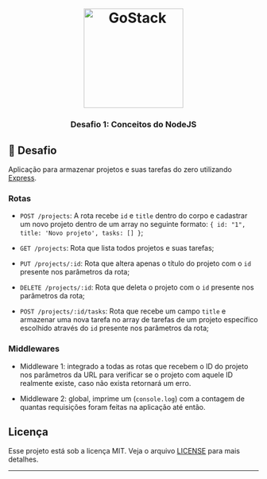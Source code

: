 <h1 align="center">
    <img alt="GoStack" src="https://rocketseat-cdn.s3-sa-east-1.amazonaws.com/bootcamp-header.png" width="200px" />
</h1>

<h3 align="center">
  Desafio 1: Conceitos do NodeJS
</h3>

## :rocket: Desafio

Aplicação para armazenar projetos e suas tarefas do zero utilizando [Express](https://expressjs.com/pt-br/).

### Rotas

- `POST /projects`: A rota recebe `id` e `title` dentro do corpo e cadastrar um novo projeto dentro de um array no seguinte formato: `{ id: "1", title: 'Novo projeto', tasks: [] }`;

- `GET /projects`: Rota que lista todos projetos e suas tarefas;

- `PUT /projects/:id`: Rota que altera apenas o título do projeto com o `id` presente nos parâmetros da rota;

- `DELETE /projects/:id`: Rota que deleta o projeto com o `id` presente nos parâmetros da rota;

- `POST /projects/:id/tasks`: Rota que recebe um campo `title` e armazenar uma nova tarefa no array de tarefas de um projeto específico escolhido através do `id` presente nos parâmetros da rota;

### Middlewares

- Middleware 1: integrado a todas as rotas que recebem o ID do projeto nos parâmetros da URL para verificar se o projeto com aquele ID realmente existe, caso não exista retornará um erro.

- Middleware 2: global, imprime um (`console.log`) com a contagem de quantas requisições foram feitas na aplicação até então.

## Licença

Esse projeto está sob a licença MIT. Veja o arquivo [LICENSE](LICENSE.md) para mais detalhes.

---
